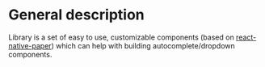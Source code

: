 # General description

Library is a set of easy to use, customizable components (based on [react-native-paper](https://reactnativepaper.com/)) which can help with building autocomplete/dropdown components.
